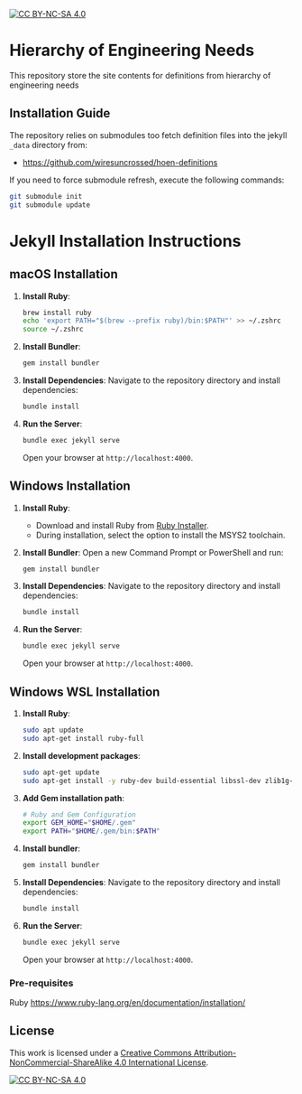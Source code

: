 [![CC BY-NC-SA 4.0][cc-by-nc-sa-shield]][cc-by-nc-sa]

# Hierarchy of Engineering Needs
This repository store the site contents
for definitions from hierarchy of engineering needs

## Installation Guide
The repository relies on submodules
too fetch definition files into the
jekyll `_data` directory from:
- https://github.com/wiresuncrossed/hoen-definitions

If you need to force submodule refresh, execute the
following commands:

```bash
git submodule init
git submodule update
```


# Jekyll Installation Instructions

## macOS Installation

1. **Install Ruby**:
   ```bash
   brew install ruby
   echo 'export PATH="$(brew --prefix ruby)/bin:$PATH"' >> ~/.zshrc
   source ~/.zshrc
   ```

2. **Install Bundler**:
   ```bash
   gem install bundler
   ```

3. **Install Dependencies**:
   Navigate to the repository directory and install dependencies:
   ```bash
   bundle install
   ```

4. **Run the Server**:
   ```bash
   bundle exec jekyll serve
   ```
   Open your browser at `http://localhost:4000`.

## Windows Installation

1. **Install Ruby**:
    - Download and install Ruby from [Ruby Installer](https://rubyinstaller.org/).
    - During installation, select the option to install the MSYS2 toolchain.

2. **Install Bundler**:
   Open a new Command Prompt or PowerShell and run:
   ```bash
   gem install bundler
   ```

3. **Install Dependencies**:
   Navigate to the repository directory and install dependencies:
   ```bash
   bundle install
   ```

4. **Run the Server**:
   ```bash
   bundle exec jekyll serve
   ```
   Open your browser at `http://localhost:4000`.

## Windows WSL Installation

1. **Install Ruby**:
   ```bash
   sudo apt update
   sudo apt-get install ruby-full
   ```
2. **Install development packages**:
   ```bash
   sudo apt-get update
   sudo apt-get install -y ruby-dev build-essential libssl-dev zlib1g-dev
   ```
3. **Add Gem installation path**:
   ```bash
   # Ruby and Gem Configuration
   export GEM_HOME="$HOME/.gem"
   export PATH="$HOME/.gem/bin:$PATH"
   ```
4. **Install bundler**:
   ```bash   
   gem install bundler
   ```

5. **Install Dependencies**:
   Navigate to the repository directory and install dependencies:
   ```bash
   bundle install
   ```

6. **Run the Server**:
   ```bash
   bundle exec jekyll serve
   ```
   Open your browser at `http://localhost:4000`.
### Pre-requisites

Ruby https://www.ruby-lang.org/en/documentation/installation/


## License
This work is licensed under a
[Creative Commons Attribution-NonCommercial-ShareAlike 4.0 International License][cc-by-nc-sa].

[![CC BY-NC-SA 4.0][cc-by-nc-sa-image]][cc-by-nc-sa]

[cc-by-nc-sa]: http://creativecommons.org/licenses/by-nc-sa/4.0/
[cc-by-nc-sa-image]: https://licensebuttons.net/l/by-nc-sa/4.0/88x31.png
[cc-by-nc-sa-shield]: https://img.shields.io/badge/License-CC%20BY--NC--SA%204.0-lightgrey.svg
